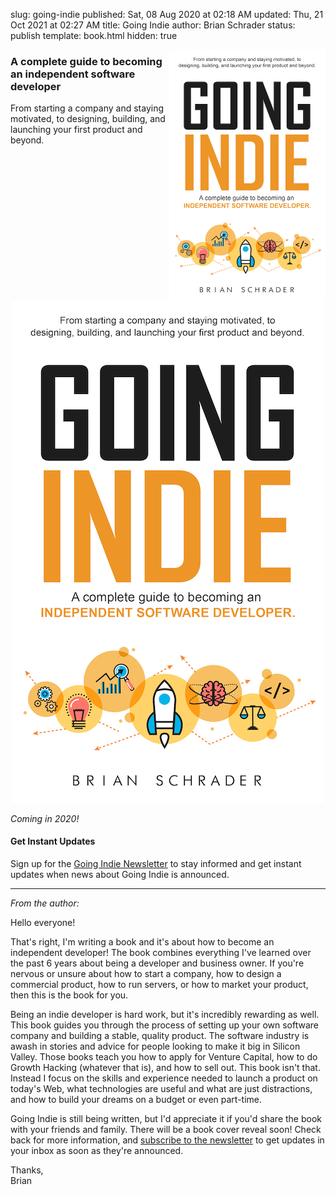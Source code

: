 slug: going-indie
published: Sat, 08 Aug 2020 at 02:18 AM
updated: Thu, 21 Oct 2021 at 02:27 AM
title: Going Indie
author: Brian Schrader
status: publish
template: book.html
hidden: true

<style>
    p { text-indent: 0px; }
</style>

<img
    class="not-too-small hide-on-mobile"
    style="float:right;width:250px;height:auto;"
    src="/images/going-indie/cover.jpg"
    width="250px"
/>

### A complete guide to becoming an independent software developer

From starting a company and staying motivated, to designing, building, and launching your first product and beyond.

<center class="show-on-mobile">
  <img src="/images/going-indie/cover.jpg"/>
</center>

*Coming in 2020!*


#### Get Instant Updates

Sign up for the [Going Indie Newsletter][1] to stay informed and get instant updates when news about Going Indie is announced.

[1]: https://tinyletter.com/goingindie

---

*From the author:*

Hello everyone!

That's right, I'm writing a book and it's about how to become an independent developer! The book combines everything I've learned over the past 6 years about being a developer and business owner. If you're nervous or unsure about how to start a company, how to design a commercial product, how to run servers, or how to market your product, then this is the book for you.

Being an indie developer is hard work, but it's incredibly rewarding as well. This book guides you through the process of setting up your own software company and building a stable, quality product. The software industry is awash in stories and advice for people looking to make it big in Silicon Valley. Those books teach you how to apply for Venture Capital, how to do Growth Hacking (whatever that is), and how to sell out. This book isn't that. Instead I focus on the skills and experience needed to launch a product on today's Web, what technologies are useful and what are just distractions, and how to build your dreams on a budget or even part-time.

Going Indie is still being written, but I'd appreciate it if you'd share the book with your friends and family. There will be a book cover reveal soon! Check back for more information, and [subscribe to the newsletter][1] to get updates in your inbox as soon as they're announced.

Thanks,<br />
Brian
